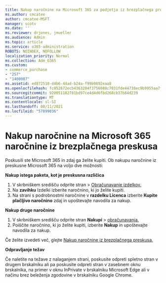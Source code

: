 ```yaml
---
title: Nakup naročnine na Microsoft 365 za podjetja iz brezplačnega preskusa
ms.author: cmcatee
author: cmcatee-MSFT
manager: scotv
ms.date: ''
ms.reviewer: drjones, jmueller
ms.audience: Admin
ms.topic: article
ms.service: o365-administration
ROBOTS: NOINDEX, NOFOLLOW
localization_priority: Normal
ms.collection: Adm_O365
ms.custom:
- commerce_purchase
- "257"
- "1400007"
ms.assetid: ed072510-d4b6-44ad-b24a-f99b9892eaa8
ms.openlocfilehash: fc052672ecb4363204f3756080c7031fde44738ec9b9955aa7ffbe9b57d2603a
ms.sourcegitcommit: 920051182781bd97ce4d4d6fbd268cb37b84d239
ms.translationtype: MT
ms.contentlocale: sl-SI
ms.lasthandoff: 08/11/2021
ms.locfileid: "57899036"
---
```

# <a name="buy-a-subscription-to-microsoft-365-from-your-free-trial"></a>Nakup naročnine na Microsoft 365 naročnine iz brezplačnega preskusa

Poskusili ste Microsoft 365 in zdaj ga želite kupiti. Ob nakupu naročnine iz preskusne Microsoft 365 na voljo dve možnosti:
  
 **Nakup istega paketa, kot je preskusna različica**
  
1. V skrbniškem središču  odprite stran \> [Obračunavanje izdelkov.](https://go.microsoft.com/fwlink/p/?linkid=842054)
2. Na **zavihku** Izdelki izberite naročnino, ki jo želite kupiti.
3. Na strani s podrobnostmi naročnine v **razdelku Licenca** izberite **Kupite plačljivo naročnino** zdaj in upoštevajte navodila za nakup.
 
**Nakup druge naročnine**
  
1. V skrbniškem središču odprite stran **Nakupi** \> [obračunavanja.](https://go.microsoft.com/fwlink/p/?linkid=868433)
2. Poiščite naročnino, ki jo želite kupiti, izberite **Nakup** in upoštevajte navodila za nakup.

Če želite izvedeti več, glejte [Nakup naročnine iz brezplačnega preskusa.](https://docs.microsoft.com/microsoft-365/commerce/try-or-buy-microsoft-365#buy-a-subscription-from-your-free-trial)

**Odpravljanje težav**

Če naletite na težave z nalaganjem strani, poskusite odpreti spletno stran v drugem brskalniku ali pa poskusite odpreti stran v zasebnem oknu brskalnika, na primer v oknu InPrivate v brskalniku Microsoft Edge ali v načinu brez beleženja zgodovine v brskalniku Google Chrome.